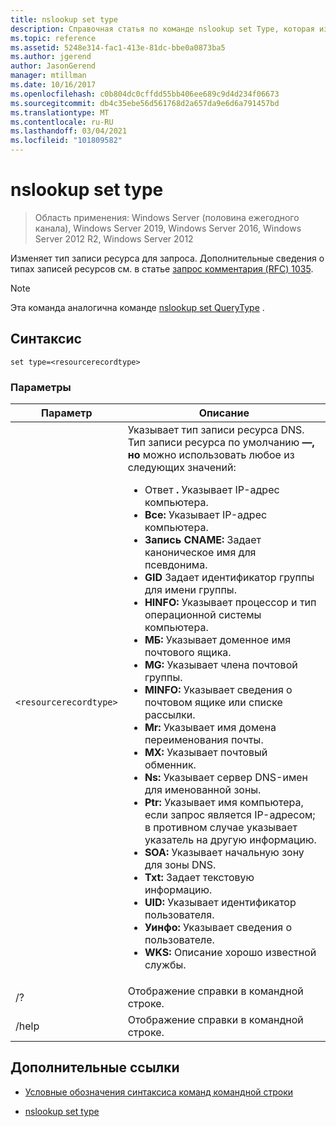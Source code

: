 ```yaml
---
title: nslookup set type
description: Справочная статья по команде nslookup set Type, которая изменяет тип записи ресурса для запроса.
ms.topic: reference
ms.assetid: 5248e314-fac1-413e-81dc-bbe0a0873ba5
ms.author: jgerend
author: JasonGerend
manager: mtillman
ms.date: 10/16/2017
ms.openlocfilehash: c0b804dc0cffdd55bb406ee689c9d4d234f06673
ms.sourcegitcommit: db4c35ebe56d561768d2a657da9e6d6a791457bd
ms.translationtype: MT
ms.contentlocale: ru-RU
ms.lasthandoff: 03/04/2021
ms.locfileid: "101809582"
---
```

# <a name="nslookup-set-type"></a>nslookup set type

> Область применения: Windows Server (половина ежегодного канала), Windows Server 2019, Windows Server 2016, Windows Server 2012 R2, Windows Server 2012

Изменяет тип записи ресурса для запроса. Дополнительные сведения о типах записей ресурсов см. в статье [запрос комментария (RFC) 1035](https://tools.ietf.org/html/rfc1035).

> [!NOTE]
> Эта команда аналогична команде [nslookup set QueryType](nslookup-set-querytype.md) .

## <a name="syntax"></a>Синтаксис

```
set type=<resourcerecordtype>
```

### <a name="parameters"></a>Параметры

| Параметр | Описание |
| --------- | ----------- |
| `<resourcerecordtype>` | Указывает тип записи ресурса DNS. Тип записи ресурса по умолчанию **—, но** можно использовать любое из следующих значений:<ul><li>Ответ **.** Указывает IP-адрес компьютера.</li><li>**Все:** Указывает IP-адрес компьютера.</li><li>**Запись CNAME:** Задает каноническое имя для псевдонима.</li><li>**GID** Задает идентификатор группы для имени группы.</li><li>**HINFO:** Указывает процессор и тип операционной системы компьютера.</li><li>**МБ:** Указывает доменное имя почтового ящика.</li><li>**MG:** Указывает члена почтовой группы.</li><li>**MINFO:** Указывает сведения о почтовом ящике или списке рассылки.</li><li>**Mr:** Указывает имя домена переименования почты.</li><li>**MX:** Указывает почтовый обменник.</li><li>**Ns:** Указывает сервер DNS-имен для именованной зоны.</li><li>**Ptr:** Указывает имя компьютера, если запрос является IP-адресом; в противном случае указывает указатель на другую информацию.</li><li>**SOA:** Указывает начальную зону для зоны DNS.</li><li>**Txt:** Задает текстовую информацию.</li><li>**UID:** Указывает идентификатор пользователя.</li><li>**Уинфо:** Указывает сведения о пользователе.</li><li>**WKS:** Описание хорошо известной службы.</li></ul> |
| /? | Отображение справки в командной строке. |
| /help | Отображение справки в командной строке. |

## <a name="additional-references"></a>Дополнительные ссылки

- [Условные обозначения синтаксиса команд командной строки](command-line-syntax-key.md)

- [nslookup set type](nslookup-set-querytype.md)
